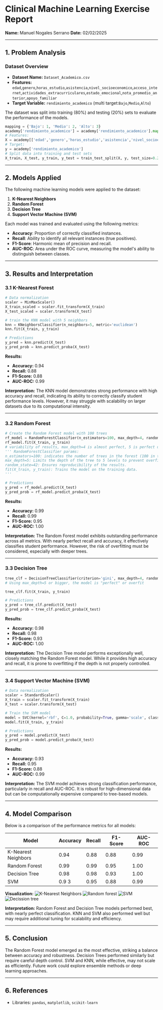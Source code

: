 # Clinical Machine Learning Exercise Report
**Name:** Manuel Nogales Serrano
**Date:** 02/02/2025

---

## 1. Problem Analysis

### Dataset Overview
- **Dataset Name:** `Dataset_Academico.csv`
- **Features:** `edad`,`genero`,`horas_estudio`,`asistencia`,`nivel_socioeconomico`,`acceso_internet`,`actividades_extracurriculares`,`estado_emocional`,``nota_promedio_anterior``,``apoyo_familiar``
- **Target Variable:** `rendimiento_academico` (multi target:``Bajo``,``Medio``,``Alto``)

The dataset was split into training (80%) and testing (20%) sets to evaluate the performance of the models.  

```python
mapping = {'Bajo': 1, 'Medio': 2, 'Alto': 3}
academy['rendimiento_academico'] = academy['rendimiento_academico'].map(mapping)
# Features:
X = academy[['edad','genero','horas_estudio','asistencia','nivel_socioeconomico','acceso_internet','actividades_extracurriculares','estado_emocional','nota_promedio_anterior','apoyo_familiar']]
# Target:
y = academy['rendimiento_academico']
# Split data into training and test sets
X_train, X_test, y_train, y_test = train_test_split(X, y, test_size=0.2, random_state=42)
```
---

## 2. Models Applied
The following machine learning models were applied to the dataset:
1. **K-Nearest Neighbors**
2. **Random Forest**
3. **Decision Tree**
4. **Support Vector Machine (SVM)**

Each model was trained and evaluated using the following metrics:  
- **Accuracy**: Proportion of correctly classified instances.  
- **Recall**: Ability to identify all relevant instances (true positives).  
- **F1-Score**: Harmonic mean of precision and recall.  
- **AUC-ROC**: Area under the ROC curve, measuring the model's ability to distinguish between classes.  

---

## 3. Results and Interpretation

### 3.1 K-Nearest Forest
```python
# Data normalization
scaler = MinMaxScaler()
X_train_scaled = scaler.fit_transform(X_train)
X_test_scaled = scaler.transform(X_test)

# train the KNN model with 5 neighbors
knn = KNeighborsClassifier(n_neighbors=5, metric='euclidean')
knn.fit(X_train, y_train)

# Predictions
y_pred = knn.predict(X_test)
y_pred_prob = knn.predict_proba(X_test)
```

**Results:**
- **Accuracy:** 0.94
- **Recall:** 0.88
- **F1-Score:** 0.88
- **AUC-ROC:** 0.99

**Interpretation:**
The KNN model demonstrates strong performance with high accuracy and recall, indicating its ability to correctly classify student performance levels. However, it may struggle with scalability on larger datasets due to its computational intensity.

---

### 3.2 Random Forest
```python
# Create the Random Forest model with 100 trees
rf_model = RandomForestClassifier(n_estimators=100, max_depth=4, random_state=42, class_weight='balanced')
rf_model.fit(X_train, y_train)
# variability of results, max_depth=4 is almost perfect, 5 is perfect using class_weight='balanced'
''' RandomForestClassifier params:
n_estimators=100: indicates the number of trees in the forest (100 in this case).
max_depth=5: Limits the depth of the tree to 5 levels to prevent overfitting.
random_state=42: Ensures reproducibility of the results.
fit(X_train, y_train): Trains the model on the training data.
'''

# Predictions
y_pred = rf_model.predict(X_test)
y_pred_prob = rf_model.predict_proba(X_test)
```

**Results:**  
- **Accuracy:** 0.99
- **Recall:** 0.99
- **F1-Score:** 0.95
- **AUC-ROC:** 1.00

**Interpretation:**
The Random Forest model exhibits outstanding performance across all metrics. With nearly perfect recall and accuracy, it effectively classifies student performance. However, the risk of overfitting must be considered, especially with deeper trees.

---

### 3.3 Decision Tree
```python
tree_clf = DecisionTreeClassifier(criterion='gini', max_depth=4, random_state=42, class_weight='balanced')
# Using max_depth=5 or bigger, the model is "perfect" or overfit

tree_clf.fit(X_train, y_train)

# Predictions
y_pred = tree_clf.predict(X_test)
y_pred_prob = tree_clf.predict_proba(X_test)
```

**Results:**
- **Accuracy:** 0.98
- **Recall:** 0.98
- **F1-Score:** 0.93
- **AUC-ROC:** 1.00

**Interpretation:**
The Decision Tree model performs exceptionally well, closely matching the Random Forest model. While it provides high accuracy and recall, it is prone to overfitting if the depth is not properly controlled.

---

### 3.4 Support Vector Machine (SVM)
```python
# Data normalization
scaler = StandardScaler()
X_train = scaler.fit_transform(X_train)
X_test = scaler.transform(X_test)

# Train the SVM model
model = SVC(kernel='rbf', C=1.0, probability=True, gamma='scale', class_weight='balanced')
model.fit(X_train, y_train)

# Predictions
y_pred = model.predict(X_test)
y_pred_prob = model.predict_proba(X_test)
```

**Results:**
- **Accuracy:** 0.93
- **Recall:** 0.95
- **F1-Score:** 0.88
- **AUC-ROC:** 0.99

**Interpretation:**
The SVM model achieves strong classification performance, particularly in recall and AUC-ROC. It is robust for high-dimensional data but can be computationally expensive compared to tree-based models.


---

## 4. Model Comparison
Below is a comparison of the performance metrics for all models:  

| Model               | Accuracy | Recall | F1-Score | AUC-ROC |  
|---------------------|----------|--------|----------|---------|  
| K-Nearest Neighbors |   0.94   |  0.88  |   0.88   |   0.99  |  
| Random Forest       |   0.99   |  0.99  |   0.95   |   1.00  |  
| Decision Tree       |   0.98   |  0.98  |   0.93   |   1.00  |  
| SVM                 |   0.9 3  |  0.95  |   0.88   |   0.99  |  

**Visualization:**
![K-Nearest Neighbors](imgs/metrics_knn.png)
![Random forest](imgs/metrics_random_forest.png)
![SVM](imgs/metrics_svm.png)
![Decission tree](imgs/metrics_decission_tree.png)


**Interpretation:**
Random Forest and Decision Tree models performed best, with nearly perfect classification. KNN and SVM also performed well but may require additional tuning for scalability and efficiency.

---

## 5. Conclusion
The Random Forest model emerged as the most effective, striking a balance between accuracy and robustness. Decision Trees performed similarly but require careful depth control. SVM and KNN, while effective, may not scale as efficiently. Future work could explore ensemble methods or deep learning approaches.

---

## 6. References
- Libraries: `pandas`, `matplotlib`, `scikit-learn` 